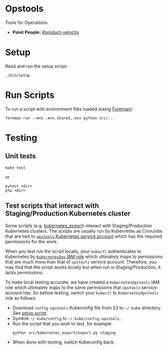 # Opstools

Tools for Operations.

* __Point People:__ [#product-velocity][velocity_channel]

# Setup

Read and run the setup script:
```
./bin/setup
```

# Run Scripts

To run a script with environment files loaded (using [Foreman](https://github.com/ddollar/foreman)):

```
foreman run --env .env.shared,.env python src/...
```

# Testing

## Unit tests

```
make test
```

or

```
pytest <dir>
ptw <dir>
```

## Test scripts that interact with Staging/Production Kubernetes cluster

Some scripts (e.g. [kubernetes_export](./src/kubernetes_export)) interact with Staging/Production Kubernetes clusters. The scripts are usually run by Kubernetes as CronJobs that are tied to [`opstools` Kubernetes service account](https://github.com/artsy/substance/blob/main/clusters/staging/federation/kubernetes-staging-leo.artsy.systems/services/opstools-role.yml) which has the required permissions for the work.

When you test run the script locally, your `kubectl` authenticates to Kubernetes by [`KubernetesDev` IAM role](https://www.notion.so/artsy/Kubernetes-API-Authentication-and-Authorization-02bef8bbabf6468ba9ac6be7983300ac) which ultimately maps to permissions that are much more than that of `opstools` service account. Therefore, you may find that the script works locally but when run in Staging/Production, it lacks permissions.

To make local testing accurate, we have created a `KubernetesOpstools` IAM role which ultimately maps to the same permissions that `opstools` service account has. So before testing, switch your `kubectl` to `KubernetesOpstools` role as follows:

- Download `config-opstools` Kubeconfig file from S3 to `~/.kube` directory. See [setup script](./bin/setup).
- Symlink `~/.kube/config` to `~/.kube/config-opstools`.
- Run the script that you wish to test, for example:
  ```
  python src/kubernetes_export/export.py staging
  ```
- When done with testing, switch Kubeconfig back.

[velocity_channel]: https://artsy.slack.com/messages/product-velocity "#product-velocity Slack Channel"

